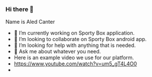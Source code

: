 ### Hi there 👋
Name is Aled Canter
- 🔭 I’m currently working on Sporty Box application.
- 👯 I’m looking to collaborate on Sporty Box android app.
- 🤔 I’m looking for help with anything that is needed.
- 💬 Ask me about whatever you need.
- Here is an example video we use for our platform.
- https://www.youtube.com/watch?v=um5_gT4L4O0
- 
 
 


<!--
**AledCanter28/AledCanter28** is a ✨ _special_ ✨ repository because its `README.md` (this file) appears on your GitHub profile.

Here are some ideas to get you started:

- 🔭 I’m currently working on Sporty Box application
- 🌱 I’m currently learning ...
- 👯 I’m looking to collaborate on ...
- 🤔 I’m looking for help with ...
- 💬 Ask me about ...
- 📫 How to reach me: ...
- 😄 Pronouns: ...
- ⚡ Fun fact: ...
-->
